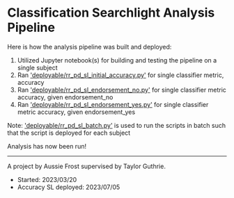 # Classification Searchlight Analysis Pipeline

Here is how the analysis pipeline was built and deployed:

1. Utilized Jupyter notebook(s) for building and testing the pipeline on a single subject
2. Ran ['deployable/rr_pd_sl_initial_accuracy.py'](deployable/rr_pd_sl_initial_accuracy.py) for single classifier metric, accuracy
3. Ran ['deployable/rr_pd_sl_endorsement_no.py'](deployable/rr_pd_sl_endorsement_no.py) for single classifier metric accuracy, given endorsement_no
4. Ran ['deployable/rr_pd_sl_endorsement_yes.py'](deployable/rr_pd_sl_endorsement_yes.py) for single classifier metric accuracy, given endorsement_yes

Note: ['deployable/rr_pd_sl_batch.py'](deployable/rr_pd_sl_batch.py) is used to run the scripts in batch such that the script is deployed for each subject

Analysis has now been run!

- - - -

A project by Aussie Frost supervised by Taylor Guthrie.
* Started: 2023/03/20
* Accuracy SL deployed: 2023/07/05
